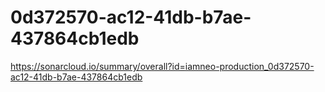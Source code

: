 # 0d372570-ac12-41db-b7ae-437864cb1edb
https://sonarcloud.io/summary/overall?id=iamneo-production_0d372570-ac12-41db-b7ae-437864cb1edb
